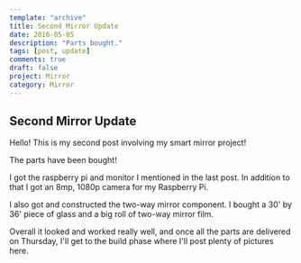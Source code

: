 ```yaml
---
template: "archive"
title: Second Mirror Update
date: 2016-05-05
description: "Parts bought."
tags: [post, update]
comments: true
draft: false
project: Mirror
category: Mirror
---
```

## Second Mirror Update

Hello! This is my second post involving my smart mirror project!


The parts have been bought!


I got the raspberry pi and monitor I mentioned in the last post. In addition to that I got an 8mp, 1080p camera for my Raspberry Pi. 


I also got and constructed the two-way mirror component. I bought a 30' by 36' piece of glass and a big roll of two-way mirror film.


Overall it looked and worked really well, and once all the parts are delivered on Thursday, I'll get to the build phase where I'll post plenty of pictures here.